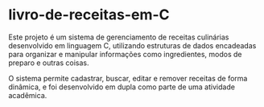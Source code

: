 # livro-de-receitas-em-C
Este projeto é um sistema de gerenciamento de receitas culinárias desenvolvido em linguagem C,
utilizando estruturas de dados encadeadas  para organizar e manipular informações como ingredientes,
modos de preparo e outras coisas.

O sistema permite cadastrar, buscar, editar e remover receitas de forma dinâmica, e
foi  desenvolvido em dupla como parte de uma atividade acadêmica.
